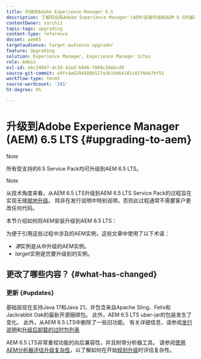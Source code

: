 ```yaml
---
title: 升级到Adobe Experience Manager 6.5
description: 了解将旧版Adobe Experience Manager (AEM)安装升级到AEM 6.5的基础知识。
contentOwner: sarchiz
topic-tags: upgrading
content-type: reference
docset: aem65
targetaudience: target-audience upgrader
feature: Upgrading
solution: Experience Manager, Experience Manager Sites
role: Admin
exl-id: ebc34847-dc3d-41ed-b0d6-f004c3debcd9
source-git-commit: e9fc4a6294588b527a3b19d64101c81f0eb7bf55
workflow-type: tm+mt
source-wordcount: '241'
ht-degree: 0%

---
```


# 升级到Adobe Experience Manager (AEM) 6.5 LTS {#upgrading-to-aem}

>[!NOTE]
>所有受支持的6.5 Service Pack均可升级到AEM 6.5 LTS。

>[!NOTE]
>
>从技术角度来看，从AEM 6.5 LTS升级到AEM 6.5 LTS Service Pack的过程旨在实现无缝[就地升级](/help/sites-deploying/in-place-upgrade.md)。 除非在发行说明中特别说明，否则此过程通常不需要客户更改任何代码。

本节介绍如何将AEM安装升级到AEM 6.5 LTS：

<!-- Alexandru: drafting for now 

* [Planning Your Upgrade](/help/sites-deploying/upgrade-planning.md)
* [Assessing the Upgrade Complexity with Pattern Detector](/help/sites-deploying/pattern-detector.md)
* [Backward Compatibility in AEM 6.5](/help/sites-deploying/backward-compatibility.md)
  This was drafted before: * [Using Offline Reindexing To Reduce Downtime During an Upgrade](/help/sites-deploying/upgrade-offline-reindexing.md)-->

<!--
* [Upgrade Procedure](/help/sites-deploying/upgrade-procedure.md)
* [Upgrading Code and Customizations](/help/sites-deploying/upgrading-code-and-customizations.md)
* [Pre-Upgrade Maintenance Tasks](/help/sites-deploying/pre-upgrade-maintenance-tasks.md)
* [Performing an In-Place Upgrade](/help/sites-deploying/in-place-upgrade.md)
* [Post Upgrade Checks and Troubleshooting](/help/sites-deploying/post-upgrade-checks-and-troubleshooting.md)
* [Sustainable Upgrades](/help/sites-deploying/sustainable-upgrades.md)
* [Lazy Content Migration](/help/sites-deploying/lazy-content-migration.md)

-->

为便于引用这些过程中涉及的AEM实例，这些文章中使用了以下术语：

* *源*&#x200B;实例是从中升级的AEM实例。
* *target*&#x200B;实例是您要升级到的实例。

## 更改了哪些内容？ {#what-has-changed}

### 更新 {#updates}

基础层现在支持Java 17和Java 21，并包含来自Apache Sling、Felix和Jackrabbit Oak的最新开源捆绑包。 此外，AEM 6.5 LTS uber-jar的包装发生了变化。 此外，从AEM 6.5 LTS中删除了一些旧功能。 有关详细信息，请参阅[发行说明](/help/release-notes/release-notes.md#whats-new-what-s-new)和[升级后卸载的过时包列表](/help/sites-deploying/obsolete-bundles.md)

AEM 6.5 LTS非常重视功能的向后兼容性，并且附带分析器工具。 请参阅[使用AEM分析器评估升级复杂性](/help/sites-deploying/aem-analyzer.md)，以了解如何在开始[规划升级](/help/sites-deploying/upgrade-planning.md)时评估复杂性。
